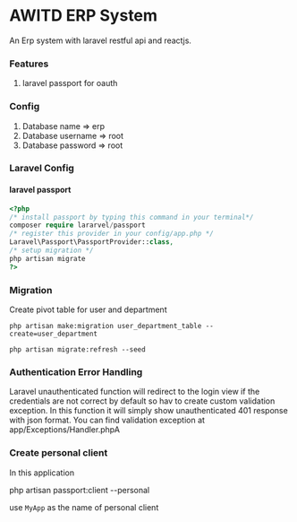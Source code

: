 # AWITD ERP System

An Erp system with laravel restful api and reactjs.

### Features

1. laravel passport for oauth 

### Config
1. Database name => erp
2. Database username => root
3. Database password => root 

### Laravel Config

#### laravel passport
```php
<?php
/* install passport by typing this command in your terminal*/
composer require lararvel/passport
/* register this provider in your config/app.php */
Laravel\Passport\PassportProvider::class,
/* setup migration */
php artisan migrate
?>
```
### Migration

Create pivot table for user and department
```
php artisan make:migration user_department_table --create=user_department
```

```
php artisan migrate:refresh --seed
```

### Authentication Error Handling

Laravel unauthenticated function will redirect to the login view if the credentials are not correct by default so hav to create custom validation exception. In this function it will simply show unauthenticated 401 response with json format. You can find validation exception at app/Exceptions/Handler.phpA


### Create personal client

In this application

php artisan passport:client --personal

use `MyApp` as the name of personal client
